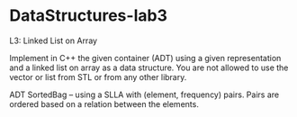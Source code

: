 # DataStructures-lab3

L3: Linked List on Array

Implement in C++ the given container (ADT) using a given representation and a linked list on array as a data structure. You are not allowed to use the vector or list from STL or from any other library.

ADT SortedBag – using a SLLA with (element, frequency) pairs. Pairs are ordered based on a relation between the elements.
